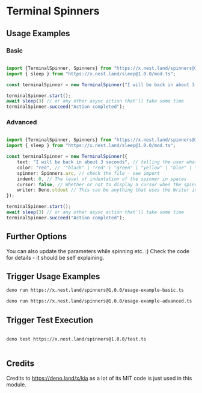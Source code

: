 # Terminal Spinners

## Usage Examples

### Basic
```ts

import {TerminalSpinner, Spinners} from "https://x.nest.land/spinners@1.0.0/mod.ts";
import { sleep } from "https://x.nest.land/sleep@1.0.0/mod.ts";

const terminalSpinner = new TerminalSpinner("I will be back in about 3 seconds");

terminalSpinner.start();
await sleep(3) // or any other async action that'll take some time
terminalSpinner.succeed("Action completed");

```

### Advanced
```ts

import {TerminalSpinner, Spinners} from "https://x.nest.land/spinners@1.0.0/mod.ts";
import { sleep } from "https://x.nest.land/sleep@1.0.0/mod.ts";

const terminalSpinner = new TerminalSpinner({
	text: "I will be back in about 3 seconds", // telling the user what is going on
	color: "red", // '"black" | "red" | "green" | "yellow" | "blue" | "magenta" | "cyan" | "white" | "gray" | undefined'
	spinner: Spinners.arc, // check the file - see import
	indent: 0, // The level of indentation of the spinner in spaces
	cursor: false, // Whether or not to display a cursor when the spinner is active
	writer: Deno.stdout // This can be anything that uses the Writer interface including stdout, stderr, and files
});

terminalSpinner.start();
await sleep(3) // or any other async action that'll take some time
terminalSpinner.succeed("Action completed");

```

## Further Options

You can also update the parameters while spinning etc. :) 
Check the code for details - it should be self explaining.


## Trigger Usage Examples

```sh
deno run https://x.nest.land/spinners@1.0.0/usage-example-basic.ts
```

```sh
deno run https://x.nest.land/spinners@1.0.0/usage-example-advanced.ts
```

## Trigger Test Execution

```sh

deno test https://x.nest.land/spinners@1.0.0/test.ts
  
```


## Credits 
Credits to https://deno.land/x/kia as a lot of its MIT code is just used in this module.

